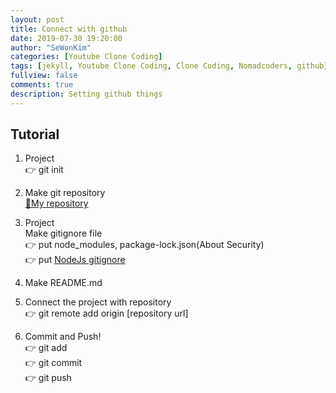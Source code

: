 ```yaml
---
layout: post
title: Connect with github
date: 2019-07-30 19:20:00
author: "SeWonKim"
categories: [Youtube Clone Coding]
tags: [jekyll, Youtube Clone Coding, Clone Coding, Nomadcoders, github]
fullview: false
comments: true
description: Setting github things
---
```



## Tutorial
1. Project         
👉 git init 

2. Make git repository           
[🔗My repository](https://github.com/Siromom/metube.git)

3. Project       
Make gitignore file         
👉 put node_modules, package-lock.json(About Security)               
👉 put [NodeJs gitignore](https://github.com/github/gitignore/blob/master/Node.gitignore)

4. Make README.md

5. Connect the project with repository             
👉 git remote add origin [repository url]

6. Commit and Push!             
👉 git add     
👉 git commit     
👉 git push     